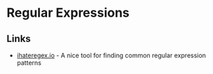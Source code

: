 # Regular Expressions

## Links

* [ihateregex.io](https://ihateregex.io/) - A nice tool for finding common regular expression patterns